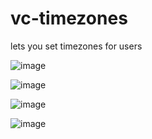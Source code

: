 # vc-timezones

lets you set timezones for users

![image](https://github.com/Syncxv/vc-timezones/assets/47534062/e0bfd943-e184-4ba1-8663-66e50d07890d)


![image](https://github.com/Syncxv/vc-timezones/assets/47534062/c82f8c7c-4ec2-40a3-b9b2-781b1d530775)


![image](https://github.com/Syncxv/vc-timezones/assets/47534062/5181e23d-0b8e-483f-8f99-cd5cf57df363)


![image](https://github.com/Syncxv/vc-timezones/assets/47534062/18cde694-a0ca-4aa8-b2ad-42823cdbb9a2)
